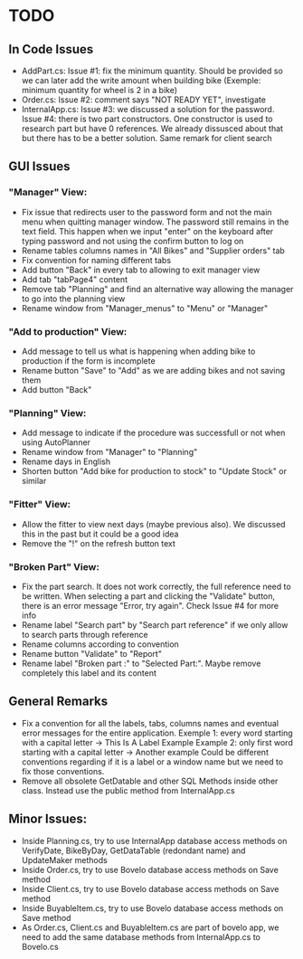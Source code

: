 # TODO
## In Code Issues
- AddPart.cs:
Issue #1: fix the minimum quantity. Should be provided so we can later add the write amount when building bike
(Exemple: minimum quantity for wheel is 2 in a bike)
- Order.cs:
Issue #2: comment says "NOT READY YET", investigate
- InternalApp.cs:
Issue #3: we discussed a solution for the password. 
Issue #4: there is two part constructors. One constructor is used to research part but have 0 references. 
We already dissusced about that but there has to be a better solution. Same remark for client search

## GUI Issues
### "Manager" View:
- Fix issue that redirects user to the password form and not the main menu when quitting manager window. The password still remains in the text field. 
This happen when we input "enter" on the keyboard after typing password and not using the confirm button to log on
- Rename tables columns names in "All Bikes" and "Supplier orders" tab
- Fix convention for naming different tabs
- Add button "Back" in every tab to allowing to exit manager view
- Add tab "tabPage4" content
- Remove tab "Planning" and find an alternative way allowing the manager to go into the planning view
- Rename window from "Manager_menus" to "Menu" or "Manager"

### "Add to production" View: 
- Add message to tell us what is happening when adding bike to production if the form is incomplete
- Rename button "Save" to "Add" as we are adding bikes and not saving them
- Add button "Back"

### "Planning" View: 
- Add message to indicate if the procedure was successfull or not when using AutoPlanner
- Rename window from "Manager" to "Planning"
- Rename days in English
- Shorten button "Add bike for production to stock" to "Update Stock" or similar

### "Fitter" View:
- Allow the fitter to view next days (maybe previous also). We discussed this in the past but it could be a good idea
- Remove the "!" on the refresh button text

### "Broken Part" View:
- Fix the part search. It does not work correctly, the full reference need to be written. 
When selecting a part and clicking the "Validate" button, there is an error message "Error, try again". Check Issue #4 for more info
- Rename label "Search part" by "Search part reference" if we only allow to search parts through reference
- Rename columns according to convention
- Rename button "Validate" to "Report"
- Rename label "Broken part :" to "Selected Part:". Maybe remove completely this label and its content

## General Remarks

- Fix a convention for all the labels, tabs, columns names and eventual error messages for the entire application.
Exemple 1: every word starting with a capital letter -> This Is A Label Example
Example 2: only first word starting with a capital letter -> Another example
Could be different conventions regarding if it is a label or a window name but we need to fix those conventions.
- Remove all obsolete GetDatable and other SQL Methods inside other class. Instead use the public method from InternalApp.cs

## Minor Issues:
- Inside Planning.cs, try to use InternalApp database access methods on VerifyDate, BikeByDay, GetDataTable (redondant name) and UpdateMaker methods
- Inside Order.cs, try to use Bovelo database access methods on Save method
- Inside Client.cs, try to use Bovelo database access methods on Save method
- Inside BuyableItem.cs, try to use Bovelo database access methods on Save method
- As Order.cs, Client.cs and BuyableItem.cs are part of bovelo app, we need to add the same database methods from InternalApp.cs to Bovelo.cs
